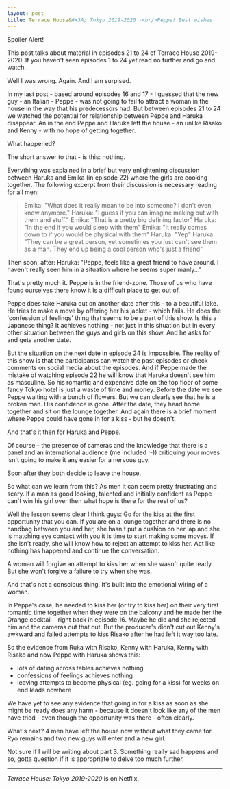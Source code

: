```yaml
---
layout: post
title: Terrace House&#x3A; Tokyo 2019-2020 -<br/>Peppe! Best wishes 
---
```


<div class="message">
  Spoiler Alert!  
  
  This post talks about material in episodes 21 to 24 of Terrace House 2019-2020.  If you haven't seen episodes 1 to 24 yet read no further
  and go and watch.
</div>

Well I was wrong.  Again.  And I am surpised.

In my last post - based around episodes 16 and 17 - I guessed that the new guy - an Italian - Peppe - was not going to fail to attract a woman in the house in the way that his predecessors had.  But between episodes 21 to 24 we watched the potential for relationship between Peppe and Haruka disappear.  An in the end Peppe and Haruka left the house - an unlike Risako and Kenny - with no hope of getting together.

What happened?

The short answer to that - is this: nothing.

Everything was explained in a brief but very enlightening discussion between Haruka and Emika (in episode 22) where the girls are cooking together.  The following excerpt from their discussion is necessary reading for all men:

>Emika: "What does it really mean to be into someone? I don't even know anymore."
>Haruka: "I guess if you can imagine making out with them and stuff."
>Emika: "That is a pretty big defining factor"
>Haruka: "In the end if you would sleep with them"
>Emika: "It really comes down to if you would be physical with them"
>Haruka: "Yep"
>Haruka: "They can be a great person, yet sometimes you just can't see them as a man.  They end up being a cool person who's just a friend"
    
Then soon, after:
Haruka: "Peppe, feels like a great friend to have around.  I haven't really seen him in a situation where he seems super manly..."

That's pretty much it.  Peppe is in the friend-zone.  Those of us who have found ourselves there know it is a difficult place to get out of.

Peppe does take Haruka out on another date after this - to a beautiful lake.  He tries to make a move by offering her his jacket - which fails.  He does the 'confession of feelings' thing that seems to be a part of this show.  Is this a Japanese thing?  It achieves nothing - not just in this situation but in every other situation between the guys and girls on this show.  And he asks for and gets another date.

But the situation on the next date in episode 24 is impossible.  The reality of this show is that the participants can watch the past episodes or check comments on social media about the episodes.  And if Peppe made the mistake of watching episode 22 he will know that Haruka doesn't see him as masculine. So his romantic and expensive date on the top floor of some fancy Tokyo hotel is just a waste of time and money.  Before the date we see Peppe waiting with a bunch of flowers.  But we can clearly see that he is a broken man.  His confidence is gone.  After the date, they head home together and sit on the lounge together.  And again there is a brief moment where Peppe could have gone in for a kiss - but he doesn't.

And that's it then for Haruka and Peppe.  

Of course - the presence of cameras and the knowledge that there is a panel and an international audience (me included :-)) critiquing your moves isn't going to make it any easier for a nervous guy.

Soon after they both decide to leave the house.

So what can we learn from this?  As men it can seem pretty frustrating and scary.  If a man as good looking, talented and initially confident as Peppe can't win his girl over then what hope is there for the rest of us?

Well the lesson seems clear I think guys:  Go for the kiss at the first opportunity that you can. If you are on a lounge together and there is no handbag between you and her, she hasn't put a cushion on her lap and she is matching eye contact with you it is time to start making some moves. If she isn't ready, she will know how to reject an attempt to kiss her.  Act like nothing has happened and continue the conversation.

A woman will forgive an attempt to kiss her when she wasn't quite ready.  But she won't forgive a failure to try when she was.

And that's not a conscious thing.  It's built into the emotional wiring of a woman.

In Peppe's case, he needed to kiss her (or try to kiss her) on their very first romantic time together when they were on the balcony and he made her the Orange cocktail - right back in episode 16.   Maybe he did and she rejected him and the cameras cut that out.   But the producer's didn't cut out Kenny's awkward and failed attempts to kiss Risako after he had left it way too late.

So the evidence from Ruka with Risako, Kenny with Haruka, Kenny with Risako and now Peppe with Haruka shows this:
- lots of dating across tables achieves nothing
- confessions of feelings achieves nothing
- leaving attempts to become physical (eg. going for a kiss) for weeks on end leads nowhere

We have yet to see any evidence that going in for a kiss as soon as she might be ready does any harm - because it doesn't look like any of the men have tried - even though the opportunity was there - often clearly.

What's next?  4 men have left the house now without what they came for.  Ryo remains and two new guys will enter and a new girl.

Not sure if I will be writing about part 3.   Something really sad happens and so, gotta question if it is appropriate to delve too much further.

----
 
_Terrace House: Tokyo 2019-2020_ is on Netflix.

